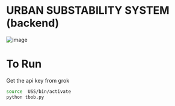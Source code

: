 
# URBAN SUBSTABILITY SYSTEM (backend)

![image](https://github.com/user-attachments/assets/a0bb2ff0-9fdb-4ee2-a485-ac1d4961906b)


# To Run 

Get the api key from grok

```bash
source  USS/bin/activate
python tbob.py
```
